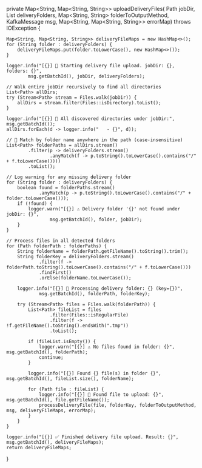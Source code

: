 private Map<String, Map<String, String>> uploadDeliveryFiles(
        Path jobDir,
        List<String> deliveryFolders,
        Map<String, String> folderToOutputMethod,
        KafkaMessage msg,
        Map<String, Map<String, String>> errorMap) throws IOException {

    Map<String, Map<String, String>> deliveryFileMaps = new HashMap<>();
    for (String folder : deliveryFolders) {
        deliveryFileMaps.put(folder.toLowerCase(), new HashMap<>());
    }

    logger.info("[{}] 🚀 Starting delivery file upload. jobDir: {}, folders: {}",
            msg.getBatchId(), jobDir, deliveryFolders);

    // Walk entire jobDir recursively to find all directories
    List<Path> allDirs;
    try (Stream<Path> stream = Files.walk(jobDir)) {
        allDirs = stream.filter(Files::isDirectory).toList();
    }

    logger.info("[{}] 📂 All discovered directories under jobDir:", msg.getBatchId());
    allDirs.forEach(d -> logger.info("   - {}", d));

    // 🔹 Match by folder name anywhere in the path (case-insensitive)
    List<Path> folderPaths = allDirs.stream()
            .filter(p -> deliveryFolders.stream()
                    .anyMatch(f -> p.toString().toLowerCase().contains("/" + f.toLowerCase())))
            .toList();

    // Log warning for any missing delivery folder
    for (String folder : deliveryFolders) {
        boolean found = folderPaths.stream()
                .anyMatch(p -> p.toString().toLowerCase().contains("/" + folder.toLowerCase()));
        if (!found) {
            logger.warn("[{}] ⚠️ Delivery folder '{}' not found under jobDir: {}",
                    msg.getBatchId(), folder, jobDir);
        }
    }

    // Process files in all detected folders
    for (Path folderPath : folderPaths) {
        String folderName = folderPath.getFileName().toString().trim();
        String folderKey = deliveryFolders.stream()
                .filter(f -> folderPath.toString().toLowerCase().contains("/" + f.toLowerCase()))
                .findFirst()
                .orElse(folderName.toLowerCase());

        logger.info("[{}] 🔎 Processing delivery folder: {} (key={})",
                msg.getBatchId(), folderPath, folderKey);

        try (Stream<Path> files = Files.walk(folderPath)) {
            List<Path> fileList = files
                    .filter(Files::isRegularFile)
                    .filter(f -> !f.getFileName().toString().endsWith(".tmp"))
                    .toList();

            if (fileList.isEmpty()) {
                logger.warn("[{}] ⚠️ No files found in folder: {}", msg.getBatchId(), folderPath);
                continue;
            }

            logger.info("[{}] Found {} file(s) in folder {}", msg.getBatchId(), fileList.size(), folderName);

            for (Path file : fileList) {
                logger.info("[{}] 📂 Found file to upload: {}", msg.getBatchId(), file.getFileName());
                processDeliveryFile(file, folderKey, folderToOutputMethod, msg, deliveryFileMaps, errorMap);
            }
        }
    }

    logger.info("[{}] ✅ Finished delivery file upload. Result: {}", msg.getBatchId(), deliveryFileMaps);
    return deliveryFileMaps;
}

